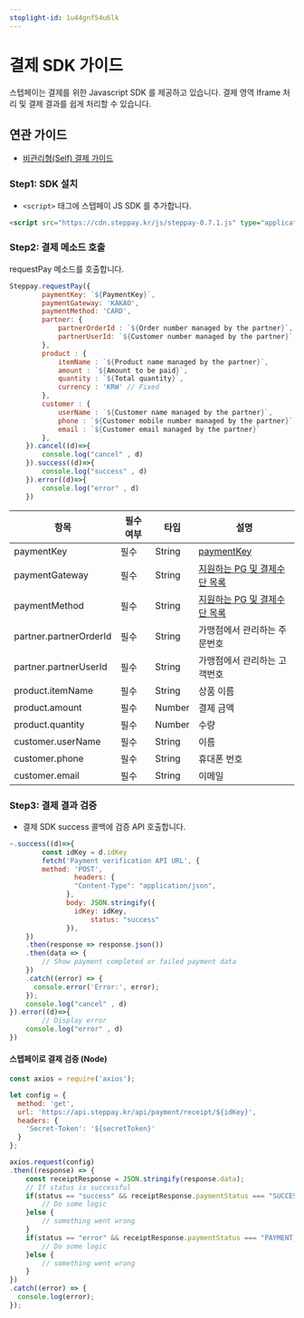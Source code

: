 ```yaml
---
stoplight-id: 1u44gnf54u6lk
---
```


# 결제 SDK 가이드

스텝페이는 결제를 위한 Javascript SDK 를 제공하고 있습니다. 결제 영역 Iframe 처리 및 결제 결과를 쉽게 처리할 수 있습니다.

## 연관 가이드

- [비관리형(Self) 결제 가이드](./07-2_Self_결제.md)

### Step1: SDK 설치

- `<script>` 태그에 스텝페이 JS SDK 를 추가합니다.

```html
<script src="https://cdn.steppay.kr/js/steppay-0.7.1.js" type="application/javascript"></script>
```

### Step2: 결제 메소드 호출

requestPay 메소드를 호출합니다.

```jsx
Steppay.requestPay({
        paymentKey: `${PaymentKey}`,
        paymentGateway: 'KAKAO',
        paymentMethod: 'CARD',
        partner: {
            partnerOrderId : `${Order number managed by the partner}`,
            partnerUserId: `${Customer number managed by the partner}`
        },
        product : {
            itemName : `${Product name managed by the partner}`,
            amount : `${Amount to be paid}`,
            quantity : `${Total quantity}`,
            currency : 'KRW' // Fixed
        },
        customer : {
            userName : `${Customer name managed by the partner}`,
            phone : `${Customer mobile number managed by the partner}`,
            email : `${Customer email managed by the partner}`
        },
    }).cancel((d)=>{
        console.log("cancel" , d)
    }).success((d)=>{
        console.log("success" , d)
    }).error((d)=>{
        console.log("error" , d)
    })
```

| 항목                     | 필수 여부 | 타입     | 설명                                               |
|------------------------|-------|--------|--------------------------------------------------|
| paymentKey             | 필수    | String | [paymentKey](./01_인증.md)                         |
| paymentGateway         | 필수    | String | [지원하는 PG 및 결제수단 목록](./07-0_결제.md#지원하는-pg-및-결제수단) |
| paymentMethod          | 필수    | String | [지원하는 PG 및 결제수단 목록](./07-0_결제.md#지원하는-pg-및-결제수단) |
| partner.partnerOrderId | 필수    | String | 가맹점에서 관리하는 주문번호                                  |
| partner.partnerUserId  | 필수    | String | 가맹점에서 관리하는 고객번호                                  |
| product.itemName       | 필수    | String | 상품 이름                                            |
| product.amount         | 필수    | Number | 결제 금액                                            |
| product.quantity       | 필수    | Number | 수량                                               |
| customer.userName      | 필수    | String | 이름                                               |
| customer.phone         | 필수    | String | 휴대폰 번호                                           |
| customer.email         | 필수    | String | 이메일                                              |

### Step3: 결제 결과 검증

- 결제 SDK success 콜백에 검증 API 호출합니다.

```jsx
~.success((d)=>{
		const idKey = d.idKey
		fetch('Payment verification API URL', {
        method: 'POST',
				headers: {
			    "Content-Type": "application/json",
			  },
			  body: JSON.stringify({
			    idKey: idKey,
					status: "success"
			  }),
    })
    .then(response => response.json())
    .then(data => {
        // Show payment completed or failed payment data
    })
    .catch((error) => {
      console.error('Error:', error);
    });
    console.log("cancel" , d)
}).error((d)=>{
		// Display error
    console.log("error" , d)
})
```

#### 스텝페이로 결제 검증 (Node)

```jsx
const axios = require('axios');

let config = {
  method: 'get',
  url: 'https://api.steppay.kr/api/payment/receipt/${idKey}',
  headers: { 
    'Secret-Token': '${secretToken}'
  }
};

axios.request(config)
.then((response) => {
	const receiptResponse = JSON.stringify(response.data);
    // If status is successful
	if(status == "success" && receiptResponse.paymentStatus === "SUCCESS") {
		// Do some logic
	}else {
		// something went wrong
	}
	if(status == "error" && receiptResponse.paymentStatus === "PAYMENT_FAILURE") {
		// Do some logic
	}else {
		// something went wrong
	}
})
.catch((error) => {
  console.log(error);
});
```